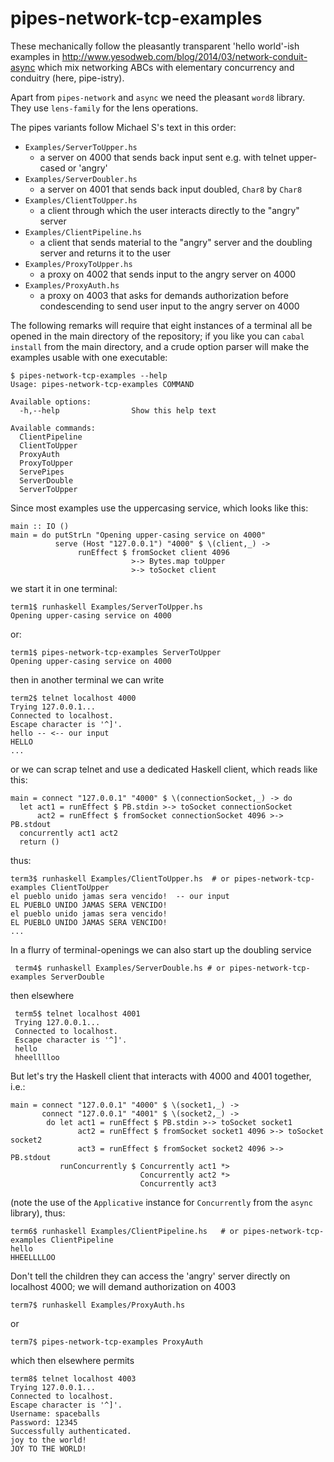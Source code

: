 pipes-network-tcp-examples
==========================

These mechanically follow the pleasantly
transparent 'hello world'-ish examples in
http://www.yesodweb.com/blog/2014/03/network-conduit-async
which mix networking ABCs with elementary
concurrency and conduitry (here, pipe-istry).

Apart from `pipes-network` and `async` we need the pleasant
`word8` library. They use `lens-family` for the lens operations.

The pipes variants follow Michael S's text in this
order:

-   `Examples/ServerToUpper.hs`
    -   a server on 4000 that sends back input sent e.g. with telnet
        upper-cased or 'angry'
-   `Examples/ServerDoubler.hs`
    -   a server on 4001 that sends back 
        input doubled, `Char8` by `Char8`
-   `Examples/ClientToUpper.hs`
    -   a client through which the user interacts
        directly to the "angry" server 
-   `Examples/ClientPipeline.hs`
    -   a client that sends material to the
        "angry" server and the doubling server and
        returns it to the user
-   `Examples/ProxyToUpper.hs`
    -   a proxy on 4002 that sends input to the
        angry server on 4000
-   `Examples/ProxyAuth.hs`
    -   a proxy on 4003 that asks for demands
        authorization before condescending to send
        user input to the angry server on 4000

The following remarks will require that eight
instances of a terminal all be opened in the main
directory of the repository; if you like you can
`cabal install` from the main directory, and a
crude option parser will make the examples usable with
one executable:

    $ pipes-network-tcp-examples --help
    Usage: pipes-network-tcp-examples COMMAND

    Available options:
      -h,--help                Show this help text

    Available commands:
      ClientPipeline           
      ClientToUpper            
      ProxyAuth                
      ProxyToUpper             
      ServePipes               
      ServerDouble             
      ServerToUpper

Since most examples use the uppercasing service,
which looks like this:


    main :: IO ()
    main = do putStrLn "Opening upper-casing service on 4000"
              serve (Host "127.0.0.1") "4000" $ \(client,_) -> 
                   runEffect $ fromSocket client 4096
                               >-> Bytes.map toUpper
                               >-> toSocket client


we start it in one terminal:

    term1$ runhaskell Examples/ServerToUpper.hs
    Opening upper-casing service on 4000

or:

    term1$ pipes-network-tcp-examples ServerToUpper
    Opening upper-casing service on 4000
    
then in another terminal we can write

    term2$ telnet localhost 4000
    Trying 127.0.0.1...
    Connected to localhost.
    Escape character is '^]'.
    hello -- <-- our input
    HELLO
    ...

or we can scrap telnet and use a dedicated Haskell client, which reads like this:

    main = connect "127.0.0.1" "4000" $ \(connectionSocket,_) -> do
      let act1 = runEffect $ PB.stdin >-> toSocket connectionSocket
          act2 = runEffect $ fromSocket connectionSocket 4096 >-> PB.stdout
      concurrently act1 act2 
      return ()

thus: 

    term3$ runhaskell Examples/ClientToUpper.hs  # or pipes-network-tcp-examples ClientToUpper
    el pueblo unido jamas sera vencido!  -- our input
    EL PUEBLO UNIDO JAMAS SERA VENCIDO!
    el pueblo unido jamas sera vencido!  
    EL PUEBLO UNIDO JAMAS SERA VENCIDO!
    ...
    
In a flurry of terminal-openings we can also start
up the doubling service

     term4$ runhaskell Examples/ServerDouble.hs # or pipes-network-tcp-examples ServerDouble

then elsewhere

     term5$ telnet localhost 4001
     Trying 127.0.0.1...
     Connected to localhost.
     Escape character is '^]'.
     hello
     hheelllloo

But let's try the Haskell client that interacts with 4000 and 4001 together,
i.e.:

    main = connect "127.0.0.1" "4000" $ \(socket1,_) ->
           connect "127.0.0.1" "4001" $ \(socket2,_) ->
            do let act1 = runEffect $ PB.stdin >-> toSocket socket1
                   act2 = runEffect $ fromSocket socket1 4096 >-> toSocket socket2
                   act3 = runEffect $ fromSocket socket2 4096 >-> PB.stdout
               runConcurrently $ Concurrently act1 *>
                                 Concurrently act2 *>
                                 Concurrently act3

(note the use of the `Applicative` instance for `Concurrently` from the
`async` library), thus:

    term6$ runhaskell Examples/ClientPipeline.hs   # or pipes-network-tcp-examples ClientPipeline
    hello
    HHEELLLLOO


Don't tell the children they can access the
'angry' server directly on localhost 4000; we will
demand authorization on 4003

    term7$ runhaskell Examples/ProxyAuth.hs

or

    term7$ pipes-network-tcp-examples ProxyAuth

which then elsewhere permits

    term8$ telnet localhost 4003
    Trying 127.0.0.1...
    Connected to localhost.
    Escape character is '^]'.
    Username: spaceballs
    Password: 12345
    Successfully authenticated.
    joy to the world!
    JOY TO THE WORLD!

